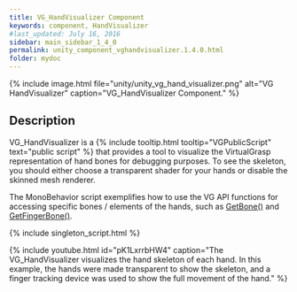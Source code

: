 ```yaml
---
title: VG_HandVisualizer Component
keywords: component, HandVisualizer
#last_updated: July 16, 2016
sidebar: main_sidebar_1_4_0
permalink: unity_component_vghandvisualizer.1.4.0.html
folder: mydoc
---
```


{% include image.html file="unity/unity_vg_hand_visualizer.png" alt="VG HandVisualizer" caption="VG_HandVisualizer Component." %}

## Description

VG_HandVisualizer is a {% include tooltip.html tooltip="VGPublicScript" text="public script" %} that provides a tool to visualize the VirtualGrasp representation of hand bones for debugging purposes. To see the skeleton, you should either choose a transparent shader for your hands or disable the skinned mesh renderer. 

The MonoBehavior script exemplifies how to use the VG API functions for accessing specific bones / elements of the hands, such as [GetBone()](virtualgrasp_unityapi.1.4.0.html#vg_controllergetbone) and [GetFingerBone()](virtualgrasp_unityapi.1.4.0.html#vg_controllergetfingerbone).

{% include singleton_script.html %}

{% include youtube.html id="pK1LxrrbHW4" caption="The VG_HandVisualizer visualizes the hand skeleton of each hand. In this example, the hands were made transparent to show the skeleton, and a finger tracking device was used to show the full movement of the hand." %}
